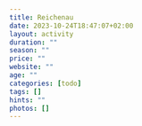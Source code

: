 ```yaml
---
title: Reichenau
date: 2023-10-24T18:47:07+02:00
layout: activity
duration: ""
season: ""
price: ""
website: ""
age: ""
categories: [todo]
tags: []
hints: ""
photos: []
---
```

